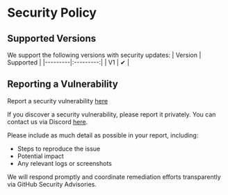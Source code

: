 # Security Policy

## Supported Versions
We support the following versions with security updates:
| Version | Supported |
|---------|:---------:|
| V1      |     ✔    |

## Reporting a Vulnerability
Report a security vulnerability [here](https://github.com/gustambolopez/elite/security/advisories/new)

If you discover a security vulnerability, please report it privately. You can contact us via Discord [here](https://discord.gg/5hqnGc3e). 

Please include as much detail as possible in your report, including:
- Steps to reproduce the issue
- Potential impact
- Any relevant logs or screenshots

We will respond promptly and coordinate remediation efforts transparently via GitHub Security Advisories.
